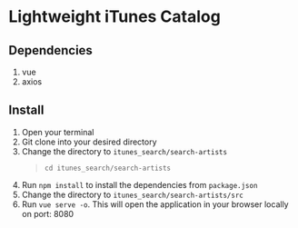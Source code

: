 # Lightweight iTunes Catalog

## Dependencies

1. vue
2. axios

## Install
1. Open your terminal
2. Git clone into your desired directory 
3. Change the directory to ```itunes_search/search-artists``` 
	> ```cd itunes_search/search-artists ```
4. Run ```npm install``` to install the dependencies from ```package.json```
5. Change the directory to ```itunes_search/search-artists/src```
6. Run ```vue serve -o```. This will open the application in your browser locally on port: 8080

